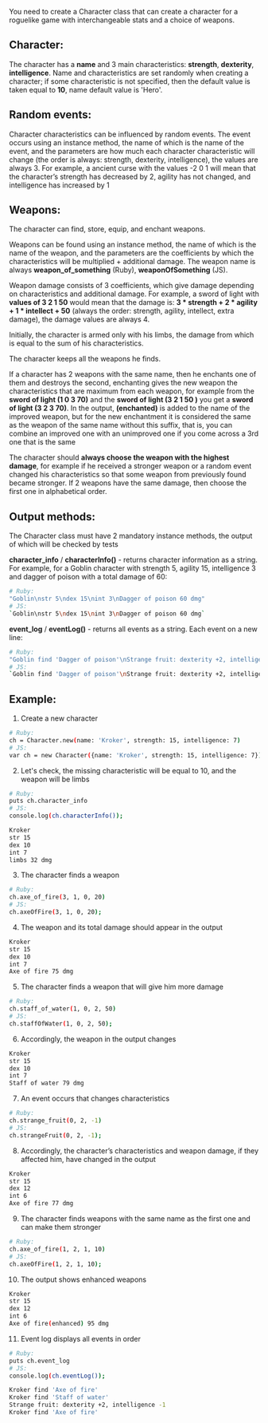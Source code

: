 You need to create a Character class that can create a character for a roguelike game with interchangeable stats and a choice of weapons.

Character:
-
The character has a __name__ and 3 main characteristics: __strength__, __dexterity__, __intelligence__. Name and characteristics are set randomly when creating a character; if some characteristic is not specified, then the default value is taken equal to __10__, name default value is 'Hero'.

Random events:
-
Character characteristics can be influenced by random events. The event occurs using an instance method, the name of which is the name of the event, and the parameters are how much each character characteristic will change (the order is always: strength, dexterity, intelligence), the values are always 3. For example, a ancient curse with the values -2 0 1 will mean that the character’s strength has decreased by 2, agility has not changed, and intelligence has increased by 1

Weapons:
-
The character can find, store, equip, and enchant weapons.

Weapons can be found using an instance method, the name of which is the name of the weapon, and the parameters are the coefficients by which the characteristics will be multiplied + additional damage. The weapon name is always __weapon_of_something__ (Ruby), __weaponOfSomething__ (JS).

Weapon damage consists of 3 coefficients, which give damage depending on characteristics and additional damage. For example, a sword of light with __values of 3 2 1 50__ would mean that the damage is: __3 * strength + 2 * agility + 1 * intellect + 50__ (always the order: strength, agility, intellect, extra damage), the damage values are always 4.

Initially, the character is armed only with his limbs, the damage from which is equal to the sum of his characteristics.

The character keeps all the weapons he finds.

If a character has 2 weapons with the same name, then he enchants one of them and destroys the second, enchanting gives the new weapon the characteristics that are maximum from each weapon, for example from the __sword of light (1 0 3 70)__ and the __sword of light (3 2 1 50 )__ you get a __sword of light (3 2 3 70)__. In the output, __(enchanted)__ is added to the name of the improved weapon, but for the new enchantment it is considered the same as the weapon of the same name without this suffix, that is, you can combine an improved one with an unimproved one if you come across a 3rd one that is the same

The character should __always choose the weapon with the highest damage__, for example if he received a stronger weapon or a random event changed his characteristics so that some weapon from previously found became stronger. If 2 weapons have the same damage, then choose the first one in alphabetical order.

Output methods:
-
The Character class must have 2 mandatory instance methods, the output of which will be checked by tests

__character_info__ / __characterInfo()__ - returns character information as a string. For example, for a Goblin character with strength 5, agility 15, intelligence 3 and dagger of poison with a total damage of 60:
```bash
# Ruby:
"Goblin\nstr 5\ndex 15\nint 3\nDagger of poison 60 dmg"
# JS:
`Goblin\nstr 5\ndex 15\nint 3\nDagger of poison 60 dmg`
```

__event_log__ / __eventLog()__ - returns all events as a string. Each event on a new line:
```bash
# Ruby:
"Goblin find 'Dagger of poison'\nStrange fruit: dexterity +2, intelligence -1"
# JS:
`Goblin find 'Dagger of poison'\nStrange fruit: dexterity +2, intelligence -1`
```

Example:
-
1. Create a new character

```bash
# Ruby:
ch = Character.new(name: 'Kroker', strength: 15, intelligence: 7)  
# JS:
var ch = new Character({name: 'Kroker', strength: 15, intelligence: 7});
```
2. Let's check, the missing characteristic will be equal to 10, and the weapon will be limbs

```bash
# Ruby:
puts ch.character_info
# JS:
console.log(ch.characterInfo());
```
```bash
Kroker
str 15
dex 10
int 7
limbs 32 dmg
```
3. The character finds a weapon

```bash
# Ruby:
ch.axe_of_fire(3, 1, 0, 20)
# JS:
ch.axeOfFire(3, 1, 0, 20);
```
4. The weapon and its total damage should appear in the output

```bash
Kroker
str 15
dex 10
int 7
Axe of fire 75 dmg
```
5. The character finds a weapon that will give him more damage

```bash
# Ruby:
ch.staff_of_water(1, 0, 2, 50)
# JS:
ch.staffOfWater(1, 0, 2, 50);
```
6. Accordingly, the weapon in the output changes

```bash
Kroker
str 15
dex 10
int 7
Staff of water 79 dmg
```
7. An event occurs that changes characteristics

```bash
# Ruby:
ch.strange_fruit(0, 2, -1)
# JS:
ch.strangeFruit(0, 2, -1);
```
8. Accordingly, the character’s characteristics and weapon damage, if they affected him, have changed in the output

```bash
Kroker
str 15
dex 12
int 6
Axe of fire 77 dmg
```
9. The character finds weapons with the same name as the first one and can make them stronger

```bash
# Ruby:
ch.axe_of_fire(1, 2, 1, 10)
# JS:
ch.axeOfFire(1, 2, 1, 10);
```
10. The output shows enhanced weapons

```bash
Kroker
str 15
dex 12
int 6
Axe of fire(enhanced) 95 dmg
```
11. Event log displays all events in order

```bash
# Ruby:
puts ch.event_log
# JS:
console.log(ch.eventLog());
```
```bash
Kroker find 'Axe of fire'
Kroker find 'Staff of water'
Strange fruit: dexterity +2, intelligence -1
Kroker find 'Axe of fire'
```

